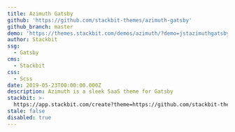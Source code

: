 ```yaml
---
title: Azimuth Gatsby
github: 'https://github.com/stackbit-themes/azimuth-gatsby'
github_branch: master
demo: 'https://themes.stackbit.com/demos/azimuth/?demo=jstazimuthgatsby'
author: Stackbit
ssg:
  - Gatsby
cms:
  - Stackbit
css:
  - Scss
date: 2019-05-23T00:00:00.000Z
description: Azimuth is a sleek SaaS theme for Gatsby
stackbit: >-
  https://app.stackbit.com/create?theme=https://github.com/stackbit-themes/azimuth-gatsby
stale: false
disabled: true
---
```

